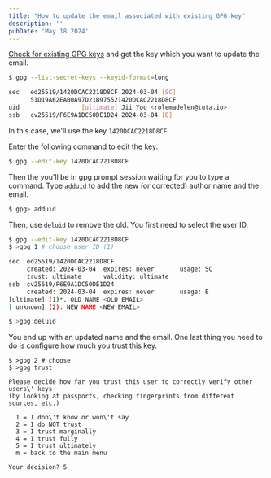 ```yaml
---
title: "How to update the email associated with existing GPG key"
description: ''
pubDate: 'May 18 2024'
---
```


[Check for existing GPG keys](/notes/check_for_existing_gpg_keys) and get the key which you want to update the email.

```sh
$ gpg --list-secret-keys --keyid-format=long

sec   ed25519/1420DCAC2218D8CF 2024-03-04 [SC]
      51D19A62EAB0A97D21B975521420DCAC2218D8CF
uid                 [ultimate] Jii Yoo <rolemadelen@tuta.io>
ssb   cv25519/F6E9A1DC50DE1D24 2024-03-04 [E]
```

In this case, we'll use the key `1420DCAC2218D8CF`.

Enter the following command to edit the key.
```sh
$ gpg --edit-key 1420DCAC2218D8CF
```

Then the you'll be in gpg prompt session waiting for you to type a command. Type `adduid` to add the new (or corrected) author name and the email.

```sh
$ gpg> adduid
```

Then, use `deluid` to remove the old. You first need to select the user ID.

```sh
$ gpg --edit-key 1420DCAC2218D8CF
$ >gpg 1 # choose user ID (1)

sec  ed25519/1420DCAC2218D8CF
     created: 2024-03-04  expires: never       usage: SC
     trust: ultimate      validity: ultimate
ssb  cv25519/F6E9A1DC50DE1D24
     created: 2024-03-04  expires: never       usage: E
[ultimate] (1)*. OLD NAME <OLD EMAIL>
[ unknown] (2). NEW NAME <NEW EMAIL>

$ >gpg deluid
```

You end up with an updated name and the email. One last thing you need to do is configure how much you trust this key.

```shell
$ >gpg 2 # choose 
$ >gpg trust

Please decide how far you trust this user to correctly verify other users\' keys
(by looking at passports, checking fingerprints from different sources, etc.)

  1 = I don\'t know or won\'t say
  2 = I do NOT trust
  3 = I trust marginally
  4 = I trust fully
  5 = I trust ultimately
  m = back to the main menu

Your decision? 5
```
